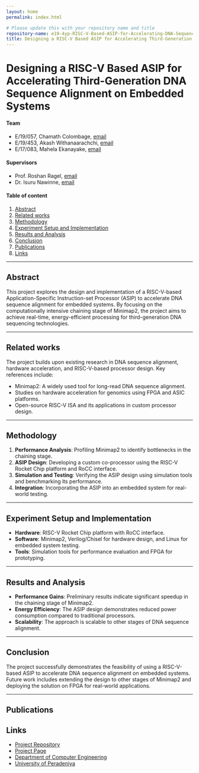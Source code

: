 ```yaml
---
layout: home
permalink: index.html

# Please update this with your repository name and title
repository-name: e19-4yp-RISC-V-Based-ASIP-for-Accelerating-DNA-Sequence-Alignment-on-Embedded-Systems
title: Designing a RISC-V Based ASIP for Accelerating Third-Generation DNA Sequence Alignment on Embedded Systems
---
```


[comment]: # "This is the standard layout for the project, but you can clean this and use your own template"

# Designing a RISC-V Based ASIP for Accelerating Third-Generation DNA Sequence Alignment on Embedded Systems

#### Team

- E/19/057, Chamath Colombage, [email](mailto:e19057@eng.pdn.ac.lk)
- E/19/453, Akash Withanaarachchi, [email](mailto:e19453@eng.pdn.ac.lk)
- E/17/083, Mahela Ekanayake, [email](mailto:e17083@eng.pdn.ac.lk)

#### Supervisors

- Prof. Roshan Ragel, [email](mailto:roshanr@eng.pdn.ac.lk)
- Dr. Isuru Nawinne, [email](mailto:isurunawinne@eng.pdn.ac.lk)

#### Table of content

1. [Abstract](#abstract)
2. [Related works](#related-works)
3. [Methodology](#methodology)
4. [Experiment Setup and Implementation](#experiment-setup-and-implementation)
5. [Results and Analysis](#results-and-analysis)
6. [Conclusion](#conclusion)
7. [Publications](#publications)
8. [Links](#links)

---

<!-- 
DELETE THIS SAMPLE before publishing to GitHub Pages !!!
This is a sample image, to show how to add images to your page. To learn more options, please refer [this](https://projects.ce.pdn.ac.lk/docs/faq/how-to-add-an-image/)
![Sample Image](./images/sample.png) 
-->


## Abstract

This project explores the design and implementation of a RISC-V-based Application-Specific Instruction-set Processor (ASIP) to accelerate DNA sequence alignment for embedded systems. By focusing on the computationally intensive chaining stage of Minimap2, the project aims to achieve real-time, energy-efficient processing for third-generation DNA sequencing technologies.

---

## Related works

The project builds upon existing research in DNA sequence alignment, hardware acceleration, and RISC-V-based processor design. Key references include:

- Minimap2: A widely used tool for long-read DNA sequence alignment.
- Studies on hardware acceleration for genomics using FPGA and ASIC platforms.
- Open-source RISC-V ISA and its applications in custom processor design.

---

## Methodology

1. **Performance Analysis**: Profiling Minimap2 to identify bottlenecks in the chaining stage.
2. **ASIP Design**: Developing a custom co-processor using the RISC-V Rocket Chip platform and RoCC interface.
3. **Simulation and Testing**: Verifying the ASIP design using simulation tools and benchmarking its performance.
4. **Integration**: Incorporating the ASIP into an embedded system for real-world testing.

---

## Experiment Setup and Implementation

- **Hardware**: RISC-V Rocket Chip platform with RoCC interface.
- **Software**: Minimap2, Verilog/Chisel for hardware design, and Linux for embedded system testing.
- **Tools**: Simulation tools for performance evaluation and FPGA for prototyping.

---

## Results and Analysis

- **Performance Gains**: Preliminary results indicate significant speedup in the chaining stage of Minimap2.
- **Energy Efficiency**: The ASIP design demonstrates reduced power consumption compared to traditional processors.
- **Scalability**: The approach is scalable to other stages of DNA sequence alignment.

---

## Conclusion

The project successfully demonstrates the feasibility of using a RISC-V-based ASIP to accelerate DNA sequence alignment on embedded systems. Future work includes extending the design to other stages of Minimap2 and deploying the solution on FPGA for real-world applications.

---

## Publications
[//]: # "Note: Uncomment each once you uploaded the files to the repository"

<!-- 1. [Semester 7 report](./) -->
<!-- 2. [Semester 7 slides](./) -->
<!-- 3. [Semester 8 report](./) -->
<!-- 4. [Semester 8 slides](./) -->
<!-- 5. Author 1, Author 2 and Author 3 "Research paper title" (2021). [PDF](./). -->


## Links

[//]: # ( NOTE: EDIT THIS LINKS WITH YOUR REPO DETAILS )

- [Project Repository](https://github.com/cepdnaclk/e19-4yp-RISC-V-Based-ASIP-for-Accelerating-DNA-Sequence-Alignment-on-Embedded-Systems)
- [Project Page](https://cepdnaclk.github.io/e19-4yp-RISC-V-Based-ASIP-for-Accelerating-DNA-Sequence-Alignment-on-Embedded-Systems/)
- [Department of Computer Engineering](http://www.ce.pdn.ac.lk/)
- [University of Peradeniya](https://eng.pdn.ac.lk/)

[//]: # "Please refer this to learn more about Markdown syntax"
[//]: # "https://github.com/adam-p/markdown-here/wiki/Markdown-Cheatsheet"
